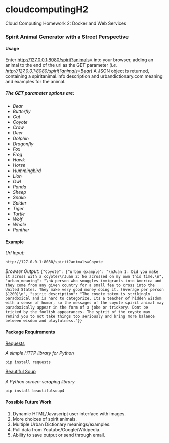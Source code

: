 cloudcomputingH2
================

Cloud Computing Homework 2: Docker and Web Services

### Spirit Animal Generator with a Street Perspective

#### Usage
Enter http://127.0.0.1:8080/spirit?animals= into your browser, adding an animal to the end of the url as the GET parameter (*i.e. http://127.0.0.1:8080/spirit?animals=Bear*)
A JSON object is returned, containing a spiritanimal.info description and urbandictionary.com meaning and examples for the animal.

##### The GET parameter options are:
- *Bear*
- *Butterfly*
- *Cat*
- *Coyote*
- *Crow*
- *Deer*
- *Dolphin*
- *Dragonfly*
- *Fox*
- *Frog*
- *Hawk*
- *Horse*
- *Hummingbird*
- *Lion*
- *Owl*
- *Panda*
- *Sheep*
- *Snake*
- *Spider*
- *Tiger*
- *Turtle*
- *Wolf*
- *Whale*
- *Panther*

#### Example
*Url Input:* 

`http://127.0.0.1:8080/spirit?animals=Coyote`

*Browser Output:*
`{"Coyote": {"urban_example": "\nJuan 1: Did you make it across with a coyote?\rJuan 2: No acrossed on my own this time.\n", "urban_meaning": "\nA person who smuggles immigrants into America and they come from any given country for a small fee to cross into the United States. They make very good money doing it. (Average per person $1200)\n", "spirit_description": "The coyote totem is strikingly paradoxical and is hard to categorize. Its a teacher of hidden wisdom with a sense of humor, so the messages of the coyote spirit animal may paradoxically appear in the form of a joke or trickery. Dont be tricked by the foolish appearances. The spirit of the coyote may remind you to not take things too seriously and bring more balance between wisdom and playfulness."}}`

#### Package Requirements
[Requests](http://docs.python-requests.org/en/latest/)

*A simple HTTP library for Python*

`pip install requests`


[Beautiful Soup](http://www.crummy.com/software/BeautifulSoup/)

*A Python screen-scraping library*

`pip install beautifulsoup4`

#### Possible Future Work
1. Dynamic HTML/Javascript user interface with images.
2. More choices of spirit animals.
3. Multiple Urban Dictionary meanings/examples.
4. Pull data from Youtube/Google/Wikipedia.
5. Ability to save output or send through email.